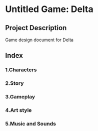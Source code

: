 <h1>Untitled Game: Delta</h1>

## Project Description

Game design document for Delta

## Index

### 1.Characters
### 2.Story
### 3.Gameplay
### 4.Art style
### 5.Music and Sounds
